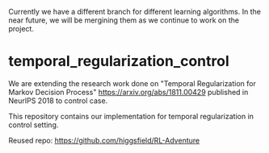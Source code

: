 Currently we have a different branch for different learning algorithms. In the near future, we will be mergining them as we continue to work on the project.

# temporal_regularization_control



We are extending the research work done on "Temporal Regularization for Markov Decision Process" https://arxiv.org/abs/1811.00429 published in NeurIPS 2018 to control case. <br/>

This repository contains our implementation for temporal regularization in control setting.


Reused repo: https://github.com/higgsfield/RL-Adventure
